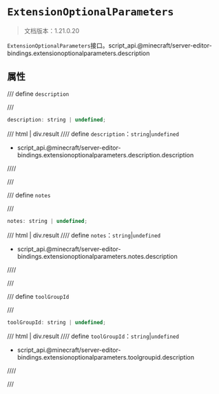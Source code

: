 # `ExtensionOptionalParameters`

> 文档版本：1.21.0.20

`ExtensionOptionalParameters`接口。script_api.@minecraft/server-editor-bindings.extensionoptionalparameters.description

## 属性

/// define
`description`


///

```js
description: string | undefined;
```

/// html | div.result
//// define
`description`：`string`|`undefined`

- script_api.@minecraft/server-editor-bindings.extensionoptionalparameters.description.description


////

///


/// define
`notes`


///

```js
notes: string | undefined;
```

/// html | div.result
//// define
`notes`：`string`|`undefined`

- script_api.@minecraft/server-editor-bindings.extensionoptionalparameters.notes.description


////

///


/// define
`toolGroupId`


///

```js
toolGroupId: string | undefined;
```

/// html | div.result
//// define
`toolGroupId`：`string`|`undefined`

- script_api.@minecraft/server-editor-bindings.extensionoptionalparameters.toolgroupid.description


////

///

